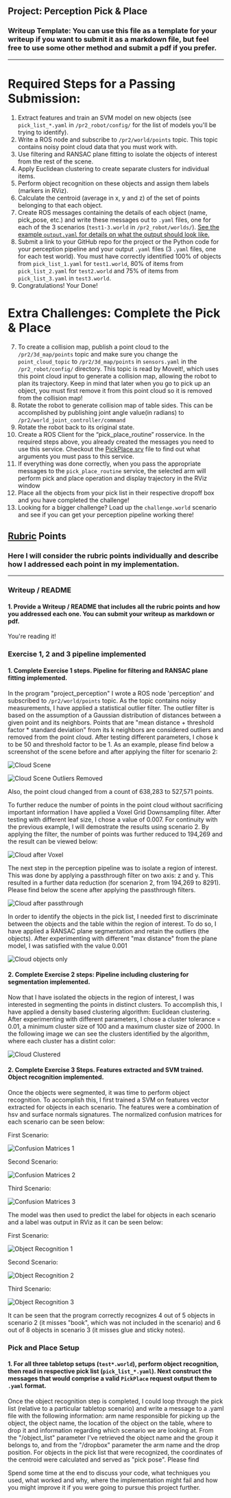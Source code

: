 ## Project: Perception Pick & Place
### Writeup Template: You can use this file as a template for your writeup if you want to submit it as a markdown file, but feel free to use some other method and submit a pdf if you prefer.

---


# Required Steps for a Passing Submission:
1. Extract features and train an SVM model on new objects (see `pick_list_*.yaml` in `/pr2_robot/config/` for the list of models you'll be trying to identify). 
2. Write a ROS node and subscribe to `/pr2/world/points` topic. This topic contains noisy point cloud data that you must work with.
3. Use filtering and RANSAC plane fitting to isolate the objects of interest from the rest of the scene.
4. Apply Euclidean clustering to create separate clusters for individual items.
5. Perform object recognition on these objects and assign them labels (markers in RViz).
6. Calculate the centroid (average in x, y and z) of the set of points belonging to that each object.
7. Create ROS messages containing the details of each object (name, pick_pose, etc.) and write these messages out to `.yaml` files, one for each of the 3 scenarios (`test1-3.world` in `/pr2_robot/worlds/`).  [See the example `output.yaml` for details on what the output should look like.](https://github.com/udacity/RoboND-Perception-Project/blob/master/pr2_robot/config/output.yaml)  
8. Submit a link to your GitHub repo for the project or the Python code for your perception pipeline and your output `.yaml` files (3 `.yaml` files, one for each test world).  You must have correctly identified 100% of objects from `pick_list_1.yaml` for `test1.world`, 80% of items from `pick_list_2.yaml` for `test2.world` and 75% of items from `pick_list_3.yaml` in `test3.world`.
9. Congratulations!  Your Done!

# Extra Challenges: Complete the Pick & Place
7. To create a collision map, publish a point cloud to the `/pr2/3d_map/points` topic and make sure you change the `point_cloud_topic` to `/pr2/3d_map/points` in `sensors.yaml` in the `/pr2_robot/config/` directory. This topic is read by Moveit!, which uses this point cloud input to generate a collision map, allowing the robot to plan its trajectory.  Keep in mind that later when you go to pick up an object, you must first remove it from this point cloud so it is removed from the collision map!
8. Rotate the robot to generate collision map of table sides. This can be accomplished by publishing joint angle value(in radians) to `/pr2/world_joint_controller/command`
9. Rotate the robot back to its original state.
10. Create a ROS Client for the “pick_place_routine” rosservice.  In the required steps above, you already created the messages you need to use this service. Checkout the [PickPlace.srv](https://github.com/udacity/RoboND-Perception-Project/tree/master/pr2_robot/srv) file to find out what arguments you must pass to this service.
11. If everything was done correctly, when you pass the appropriate messages to the `pick_place_routine` service, the selected arm will perform pick and place operation and display trajectory in the RViz window
12. Place all the objects from your pick list in their respective dropoff box and you have completed the challenge!
13. Looking for a bigger challenge?  Load up the `challenge.world` scenario and see if you can get your perception pipeline working there!

## [Rubric](https://review.udacity.com/#!/rubrics/1067/view) Points
### Here I will consider the rubric points individually and describe how I addressed each point in my implementation.  

---
### Writeup / README

#### 1. Provide a Writeup / README that includes all the rubric points and how you addressed each one.  You can submit your writeup as markdown or pdf.  

You're reading it!

### Exercise 1, 2 and 3 pipeline implemented
#### 1. Complete Exercise 1 steps. Pipeline for filtering and RANSAC plane fitting implemented.
In the program "project_perception" I wrote a ROS node 'perception' and subscribed to `/pr2/world/points` topic. As the topic contains noisy measurements, I have applied a statistical outlier filter. The outlier filter is based on the assumption of a Gaussian distribution of distances between a given point and its neighbors. Points that are "mean distance + threshold factor * standard deviation" from its k neighbors are considered outliers and removed from the point cloud. After testing different parameters, I chose k to be 50 and threshold factor to be 1.
As an example, please find below a screenshot of the scene before and after applying the filter for scenario 2:

![Cloud Scene](https://github.com/rimoune/RoboND-Perception-Project/blob/master/output/Two/cloud_scene.png )

![Cloud Scene Outliers Removed](https://github.com/rimoune/RoboND-Perception-Project/blob/master/output/Two/cloud_scene_outliers_filtered.png)

Also, the point cloud changed from a count of 638,283 to 527,571 points. 

To further reduce the number of points in the point cloud without sacrificing important information I have applied a Voxel Grid Downsampling filter. After testing with different leaf size, I chose a value of 0.007. 
For continuity with the previous example, I will demostrate the results using scenario 2. By applying the filter, the number of points was further reduced to 194,269 and the result can be viewed below:

 
![Cloud after Voxel](https://github.com/rimoune/RoboND-Perception-Project/blob/master/output/Two/voxel.png)

The next step in the perception pipeline was to isolate a region of interest. This was done by applying a passthrough filter on two axis: z and y. This resulted in a further data reduction (for scenarion 2, from 194,269 to 8291). Please find below the scene after applying the passthrough filters.

 
![Cloud after passthrough](https://github.com/rimoune/RoboND-Perception-Project/blob/master/output/Two/passthrough.png)

In order to identify the objects in the pick list, I needed first to discriminate between the objects and the table within the region of interest. To do so, I have applied a RANSAC plane segmentation and retain the outliers (the objects). After experimenting with different "max distance" from the plane model, I was satisfied with the value 0.001 


![Cloud objects only](https://github.com/rimoune/RoboND-Perception-Project/blob/master/output/Two/cloud_objects.png)


#### 2. Complete Exercise 2 steps: Pipeline including clustering for segmentation implemented.  

Now that I have isolated the objects in the region of interest, I was interested in segmenting the points in distinct clusters. To accomplish this, I have applied a density based clustering algorithm: Euclidean clustering. After experimenting with different parameters, I chose a cluster tolerance = 0.01, a minimum cluster size of 100 and a maximum cluster size of 2000.
In the following image we can see the clusters identified by the algorithm, where each cluster has a distint color:

 
![Cloud Clustered](https://github.com/rimoune/RoboND-Perception-Project/blob/master/output/Two/clustering.png)


#### 2. Complete Exercise 3 Steps.  Features extracted and SVM trained.  Object recognition implemented.

Once the objects were segmented, it was time to perform object recognition. To accomplish this, I first trained a SVM on features vector extracted for objects in each scenario. The features were a combination of hsv and surface normals signatures. The normalized confusion matrices for each scenario can be seen below:

First Scenario:

![Confusion Matrices 1](https://github.com/rimoune/RoboND-Perception-Project/blob/master/output/One/SVM_Confusion_Matrix_1.PNG)

Second Scenario:


![Confusion Matrices 2](https://github.com/rimoune/RoboND-Perception-Project/blob/master/output/Two/SVM_Confusion_Matrix_2.PNG)

Third Scenario:

![Confusion Matrices 3](https://github.com/rimoune/RoboND-Perception-Project/blob/master/output/Three/SVM_Confusion_Matrix_3.PNG)

The model was then used to predict the label for objects in each scenario and a label was output in RViz as it can be seen below:

First Scenario:

![Object Recognition 1](https://github.com/rimoune/RoboND-Perception-Project/blob/master/output/One/Object_Recognition_1.PNG)

Second Scenario:

![Object Recognition 2](https://github.com/rimoune/RoboND-Perception-Project/blob/master/output/Two/Object_Recognition_2.PNG)

Third Scenario:

![Object Recognition 3](https://github.com/rimoune/RoboND-Perception-Project/blob/master/output/Three/Object_Recognition_3.PNG)

It can be seen that the program correctly recognizes 4 out of 5 objects in scenario 2 (it misses "book", which was not included in the scenario) and 6 out of 8 objects in scenario 3 (it misses glue and sticky notes). 

### Pick and Place Setup

#### 1. For all three tabletop setups (`test*.world`), perform object recognition, then read in respective pick list (`pick_list_*.yaml`). Next construct the messages that would comprise a valid `PickPlace` request output them to `.yaml` format.

Once the object recognition step is completed, I could loop through the pick list (relative to a particular tabletop scenario) and write a message to a .yaml file with the following information: arm name responsible for picking up the object, the object name, the location of the object on the table, where to drop it and information regarding which scenario we are looking at. From the "/object_list" parameter I've retrieved the object name and the group it belongs to, and from the "/dropbox" parameter the arm name and the drop position. For objects in the pick list that were recognized, the coordinates of the centroid were calculated and served as "pick pose". 
Please find 

Spend some time at the end to discuss your code, what techniques you used, what worked and why, where the implementation might fail and how you might improve it if you were going to pursue this project further.  




